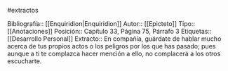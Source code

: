 #extractos 

Bibliografía:: [[Enquiridion|Enquiridion]]
Autor:: [[Epicteto]]
Tipo:: [[Anotaciones]]
Posición:: Capítulo 33, Página 75, Párrafo 3
Etiquetas:: [[Desarrollo Personal]]
Extracto:: En compañía, guárdate de hablar mucho acerca de tus propios actos o los peligros por los que has pasado; pues aunque a ti te complazca hacer mención a ello, no complacerá a los otros escucharte.